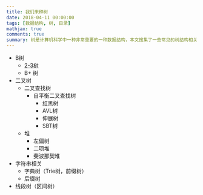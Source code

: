 ```yaml
---
title: 我们来种树
date: 2018-04-11 00:00:00
tags: [数据结构, 树, 目录]
mathjax: true
comments: true
summary: 树是计算机科学中一种非常重要的一种数据结构，本文搜集了一些常见的树结构相关的博文，希望大家看完心里有点B数😁
---
```

<ul>
<!-- hexo-inject:begin --><!-- hexo-inject:end --><li>B树<ul>
<li><a href="https://longfangsong.github.io/2018/03/18/2-3树/">2-3树</a></li>
<li>B+ 树</li>
</ul>
</li>
<li>二叉树<ul>
<li>二叉查找树<ul>
<li>自平衡二叉查找树<ul>
<li>红黑树</li>
<li>AVL树</li>
<li>伸展树</li>
<li>SBT树</li>
</ul>
</li>
</ul>
</li>
<li>堆<ul>
<li>左偏树</li>
<li>二项堆</li>
<li>斐波那契堆</li>
</ul>
</li>
</ul>
</li>
<li>字符串相关<ul>
<li>字典树（Trie树，前缀树）</li>
<li>后缀树</li>
</ul>
</li>
<li>线段树（区间树）</li>
</ul>

